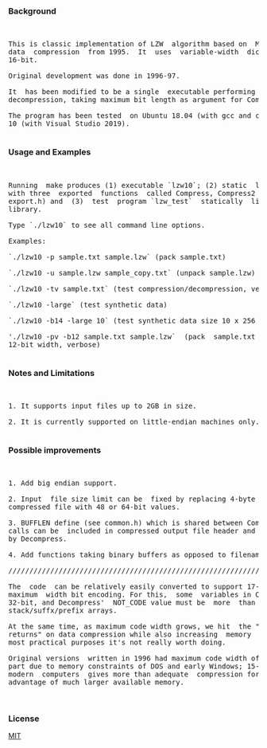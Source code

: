 ### Background 

<pre> 

This is classic implementation of LZW  algorithm based on  Mark Nelson's book on
data  compression  from 1995.  It  uses  variable-width  dictionary codes up  to
16-bit. 

Original development was done in 1996-97. 

It  has been modified to be a single  executable performing both compression and
decompression, taking maximum bit length as argument for Compress2 function. 

The program has been tested  on Ubuntu 18.04 (with gcc and clang) and on Windows
10 (with Visual Studio 2019). 

</pre> 

### Usage and Examples 

<pre> 

Running  make produces (1) executable `lzw10`; (2) static  library  `liblzw10.a`
with three  exported  functions  called Compress, Compress2  and Decompress (see
export.h) and  (3)  test  program `lzw_test`  statically  linked  with the above
library. 

Type `./lzw10` to see all command line options. 

Examples: 

`./lzw10 -p sample.txt sample.lzw` (pack sample.txt) 

`./lzw10 -u sample.lzw sample_copy.txt` (unpack sample.lzw) 

`./lzw10 -tv sample.txt` (test compression/decompression, verbose mode) 

`./lzw10 -large` (test synthetic data) 

`./lzw10 -b14 -large 10` (test synthetic data size 10 x 256 Kb, use max 14-bit) 

'./lzw10 -pv -b12 sample.txt sample.lzw`  (pack  sample.txt  using  codes  up to
12-bit width, verbose) 

</pre> 

### Notes and Limitations 

<pre> 

1. It supports input files up to 2GB in size. 

2. It is currently supported on little-endian machines only. 

</pre> 

### Possible improvements 

<pre> 

1. Add big endian support. 

2. Input  file size limit can be  fixed by replacing 4-byte  file size header in
compressed file with 48 or 64-bit values. 

3. BUFFLEN define (see common.h) which is shared between Compress and Decompress
calls can be  included in compressed output file header and then set dynamically
by Decompress. 

4. Add functions taking binary buffers as opposed to filenames. 

////////////////////////////////////////////////////////////////////////////////

The  code  can be relatively easily converted to support 17-bit  and even larger
maximum  width bit encoding. For this,  some  variables in Compress must be made
32-bit, and Decompress'  NOT_CODE value must be  more  than 16-bits, along  with
stack/suffx/prefix arrays. 

At the same time, as maximum code width grows, we hit  the "law  of  diminishing
returns" on data compression while also increasing  memory  requirements, so for
most practical purposes it's not really worth doing. 

Original versions  written in 1996 had maximum code width of 12-13 bits also  in
part due to memory constraints of DOS and early Windows; 15-bit width maximum on
modern  computers  gives more than adequate  compression for  LZW  while  taking
advantage of much larger available memory. 


</pre> 

### License 

[MIT](https://choosealicense.com/licenses/mit/) 
